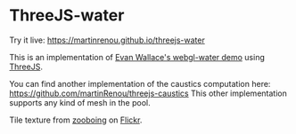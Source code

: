 # ThreeJS-water

Try it live: https://martinrenou.github.io/threejs-water

This is an implementation of [Evan Wallace's webgl-water demo](http://madebyevan.com/webgl-water) using [ThreeJS](http://threejs.org).

You can find another implementation of the caustics computation here: https://github.com/martinRenou/threejs-caustics This other implementation supports any kind of mesh in the pool.

Tile texture from [zooboing](https://www.flickr.com/photos/zooboing/3682834083) on [Flickr](https://www.flickr.com).

